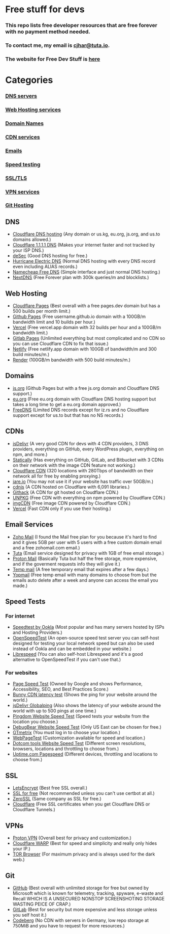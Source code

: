 # Free stuff for devs

### This repo lists free developer resources that are free forever with no payment method needed.

### To contact me, my email is [cjhar@tuta.io](mailto:cjhar@tuta.io).

### The website for Free Dev Stuff is [here](https://freestuff.cjtek.click)

# Categories

### [DNS servers](#dns)
### [Web Hosting services](#web-hosting)
### [Domain Names](#domains)
### [CDN services](#cdns)
### [Emails](#email-services)
### [Speed testing](#speed-tests)
### [SSL/TLS](#ssl)
### [VPN services](#vpns)
### [Git Hosting](#git)

## DNS

- [Cloudflare DNS hosting](https://direct-link.net/1291423/cloudflare) (Any domain or us.kg, eu.org, js.org, and us.to domains allowed.)
- [Cloudflare 1.1.1.1 DNS](https://link-center.net/1291423/1111) (Makes your internet faster and not tracked by your ISP DNS.)
- [deSec](https://link-hub.net/1291423/hfvhgbdfvvchn-evkjvgfdhum) (Good DNS hosting for free.)
- [Hurricane Electric DNS](https://direct-link.net/1291423/hfvhgbdfvvchn-) (Normal DNS hosting with every DNS record even including ALIAS records.)
- [Namecheap Free DNS](https://link-center.net/1291423/huecxcvndtyufgj) (Simple interface and just normal DNS hosting.)
- [NextDNS](https://link-center.net/1291423/fvtyu-h7r-y79-rg-y89rg) (Free Forever plan with 300k queries/m and blocklists.)

## Web Hosting

- [Cloudflare Pages](https://link-center.net/1291423/cloudflare-pages) (Best overall with a free pages.dev domain but has a 500 builds per month limit.)
- [Github Pages](https://link-target.net/1291423/github-pages) (Free username.github.io domain with a 100GB/m bandwidth limit and 10 builds per hour.)
- [Vercel](https://link-target.net/1291423/vercel) (Free vercel.app domain with 32 builds per hour and a 100GB/m bandwidth limit.)
- [Gitlab Pages](https://shrinkme.in/9l6iH) (Unlimited everything but most complicated and no CDN so you can use Cloudflare CDN to fix that issue.)
- [Netlify](https://shrinkme.in/dezy8F) (Free netlify.app domain with 100GB of bandwidth/m and 300 build minutes/m.)
- [Render](https://shrinkme.in/j2zYgbeV) (100GB/m bandwidth with 500 build minutes/m.)

## Domains

- [js.org](https://shrinkme.in/44i4) (Github Pages but with a free js.org domain and Cloudflare DNS support.)
- [eu.org](https://shrinkme.in/SexHs) (Free eu.org domain with Cloudflare DNS hosting support but takes a long time to get a eu.org domain approved.)
- [FreeDNS](https://shrinkme.in/C7K0VCzL) (Limited DNS records except for iz.rs and no Cloudflare support except for us.to but that has no NS records.)

## CDNs

- [jsDelivr](https://shrinkme.in/0OS4) (A very good CDN for devs with 4 CDN providers, 3 DNS providers, everything on GitHub, every WordPress plugin, everything on npm, and more.)
- [Statically](https://shrinkme.in/fN04P7) (Has everything on GitHub, GitLab, and Bitbucket with 3 CDNs on their network with the image CDN feature not working.)
- [Cloudflare CDN](https://direct-link.net/1291423/cloudflare) (320 locations with 280Tbps of bandwidth on their network all for free by enabling proxying.)
- [jare.io](https://shrinkme.in/Y1f4UxQ) (You may not use it if your website has traffic over 50GB/m.)
- [cdnjs](https://shrinkme.in/c2G5) (A CDN hosted on Cloudflare with 6,091 libraries.)
- [Githack](https://shrinkme.in/9EdAr3K) (A CDN for git hosted on Cloudflare CDN.)
- [UNPKG](https://shrinkme.in/VtrS) (Free CDN with everything on npm powered by Cloudflare CDN.)
- [imgCDN](https://shrinkme.in/B5LwFs) (Free image CDN powered by Cloudflare CDN.)
- [Vercel](https://link-target.net/1291423/vercel) (Fast CDN only if you use their hosting.)

## Email Services

- [Zoho Mail](https://shrinkme.in/GWzkEcb) (I found the Mail free plan for you because it's hard to find and it gives 5GB per user with 5 users with a free custom domain email and a free zohomail.com email.)
- [Tuta](https://shrinkme.in/rJdiGt) (Email service designed for privacy with 1GB of free email storage.)
- [Proton Mail](https://shrinkme.in/792K9h2) (Basically Tuta but half the free storage, more expensive, and if the goverment requests info they will give it.)
- [Temp mail](https://shrinkme.in/fBUo) (A free temporary email that expires after a few days.)
- [Yopmail](https://shrinkme.in/EoZ9qu) (Free temp email with many domains to choose from but the emails auto delete after a week and anyone can access the email you made.)

## Speed Tests

### For internet

- [Speedtest by Ookla](https://shrinkme.in/Itw2Rg) (Most popular and has many servers hosted by ISPs and Hosting Providers.)
- [OpenSpeedTest](https://shrinkme.in/2Dhu4soV) (An open-source speed test server you can self-host designed for testing your local network speed but can also be used instead of Ookla and can be embedded in your website.)
- [Librespeed](https://shrinkme.in/v7LV) (You can also self-host Librespeed and it's a good alternative to OpenSpeedTest if you can't use that.)

### For websites

- [Page Speed Test](https://shrinkme.in/qmwGH) (Owned by Google and shows Performance, Accessibility, SEO, and Best Practices Score.)
- [Bunny CDN latency test](https://shrinkme.in/NucPFQP) (Shows the ping for your website around the world.)
- [jsDelivr Globalping](https://shrinkme.in/MNI8n3) (Also shows the latency of your website around the world with up to 500 pings at one time.)
- [Pingdom Website Speed Test](https://shrinkme.in/DYjR7J0n) (Speed tests your website from the location you choose.)
- [DebugBear Website Speed Test](https://shrinkme.in/28OP2Wq) (Only US East can be chosen for free.)
- [GTmetrix](https://shrinkme.in/cimkYEcm) (You must log in to choose your location.)
- [WebPageTest](https://shrinkme.in/yetyPNP) (Customization available for speed and location.)
- [Dotcom tools Website Speed Test](https://shrinkme.in/SMAcBy5n) (Different screen resolutions, browsers, locations and throttling to choose from.)
- [Uptime.com Pagespeed](https://shrinkme.in/VeOnAC) (Different devices, throttling and locations to choose from.)

## SSL

- [LetsEncrypt](https://shrinkme.in/eHPxw6wt) (Best free SSL overall.)
- [SSL for free](https://shrinkme.in/N6ht82Kn) (Not recommended unless you can't use certbot at all.)
- [ZeroSSL](https://shrinkme.in/d7skt) (Same company as SSL for free.)
- [Cloudflare](https://direct-link.net/1291423/cloudflare) (Free SSL certificates when you get Cloudflare DNS or Cloudflare Tunnels.)

## VPNs

- [Proton VPN](https://shrinkme.in/f80T) (Overall best for privacy and customization.)
- [Cloudflare WARP](https://link-center.net/1291423/1111) (Best for speed and simplicity and really only hides your IP.)
- [TOR Browser](https://shrinkme.in/vAQz) (For maximum privacy and is always used for the dark web.)

## Git

- [GitHub](https://shrinkme.in/E1Zhs8) (Best overall with unlimited storage for free but owned by Microsoft which is known for telemetry, tracking, spyware, e-waste and Recall WHICH IS A UNSECURED NONSTOP SCREENSHOTING STORAGE WASTING PEICE OF CRAP.)
- [GitLab](https://shrinkme.in/9l6iH) (Best for security but more expensive and less storage unless you self host it.)
- [Codeberg](https://shrinkme.in/l81hO) (No CDN with servers in Germany, low repo storage at 750MiB and you have to request for more resources.)
